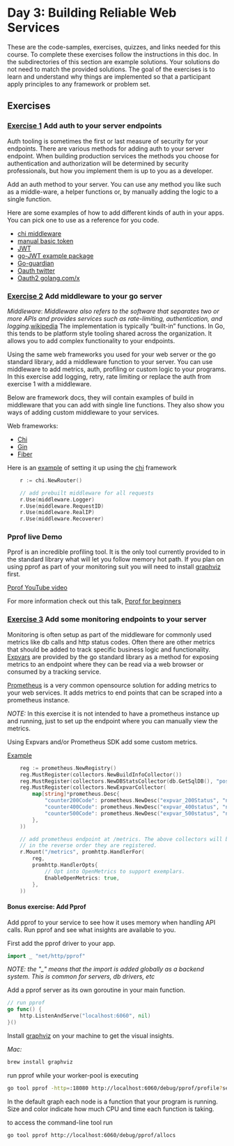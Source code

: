 # Day 3: Building Reliable Web Services

These are the code-samples, exercises, quizzes, and links needed for this course. To complete these exercises follow the instructions in this doc. In the subdirectories of this section are example solutions. Your solutions do not need to match the provided solutions. The goal of the exercises is to learn and understand why things are implemented so that a participant apply principles to any framework or problem set.

## Exercises

### [Exercise 1](/reliable-webservice-go/ex-1-auth/auth.go) Add auth to your server endpoints

Auth tooling is sometimes the first or last measure of security for your endpoints. There are various methods for adding auth to your server endpoint. When building production services the methods you choose for authentication and authorization will be determined by security professionals, but how you implement them is up to you as a developer.

Add an auth method to your server. You can use any method you like such as a middle-ware, a helper functions or, by manually adding the logic to a single function.

Here are some examples of how to add different kinds of auth in your apps. You can pick one to use as a reference for you code.

* [chi middleware](https://github.com/go-chi/chi/blob/master/middleware/basic_auth.go)
* [manual basic token](https://github.com/Soypete/golang-cli-game/blob/main/server/helpers.go#L36)
* [JWT](https://pkg.go.dev/github.com/golang-jwt/jwt/v5#example-Parse-Hmac)
* [go-JWT example package]()
* [Go-guardian](https://github.com/shaj13/go-guardian/tree/master/_examples)
* [Oauth twitter](https://github.com/forgeutah/tweet_automated_bot/blob/main/client/setup.go)
* [Oauth2 golang.com/x](https://github.com/Soypete/Meetup-chat-server/blob/main/twitch/auth.go)

### [Exercise 2](/reliable-webservice-go/ex-2-middleware/middleware.go) Add middleware to your go server

_Middleware_: _Middleware also refers to the software that separates two or more APIs and provides services such as rate-limiting, authentication, and logging._[wikipedia](https://en.wikipedia.org/wiki/Middleware) The implementation is typically “built-in” functions. In Go, this tends to be platform style tooling shared across the organization. It allows you to add complex functionality to your endpoints.

Using the same web frameworks you used for your web server or the go standard library, add a middleware function to your server. You can use middleware to add metrics, auth, profiling or custom logic to your programs. In this exercise add logging, retry, rate limiting or replace the auth from exercise 1 with a middleware.

Below are framework docs, they will contain examples of build in middleware that you can add with single line functions. They also show you ways of adding custom middleware to your services.

Web frameworks:

* [Chi](https://github.com/go-chi/chi)
* [Gin](https://github.com/gin-gonic/gin) <!-- uses it own context that predates context.Context-->
* [Fiber](https://github.com/gofiber/fiber) <!-- uses fasthhtp -->

Here is an [example](https://github.com/Soypete/golang-cli-game/blob/main/server/setup.go) of setting it up using the [chi](https://pkg.go.dev/github.com/go-chi/chi) framework

```go
	r := chi.NewRouter()

	// add prebuilt middleware for all requests
	r.Use(middleware.Logger)
	r.Use(middleware.RequestID)
	r.Use(middleware.RealIP)
	r.Use(middleware.Recoverer)
```

### Pprof live Demo

Pprof is an incredible profiling tool. It is the only tool currently provided to in the standard library what will let you follow memory hot path.
If you plan on using pprof as part of your monitoring suit you will need to install [graphviz](https://graphviz.org/download/) first.

[Pprof YouTube video](https://youtu.be/KzivSSjnBls)

For more information check out this talk, [Pprof for beginners](https://www.youtube.com/watch?v=HjzJ5r2D8ZM)

### [Exercise 3](/reliable-webservice-go/ex-3-monitoring/monitoring.go) Add some monitoring endpoints to your server

Monitoring is often setup as part of the middleware for commonly used metrics like db calls and http status codes. Often there are other metrics that should be added to track specific business logic and functionality. [Expvars](https://pkg.go.dev/expvar) are provided by the go standard library as a method for exposing metrics to an endpoint where they can be read via a web browser or consumed by a tracking service.

[Prometheus](https://prometheus.io/docs/guides/go-application/) is a very common opensource solution for adding metrics to your web services. It adds metrics to end points that can be scraped into a prometheus instance.

_NOTE:_ In this exercise it is not intended to have a prometheus instance up and running, just to set up the endpoint where you can manually view the metrics.

Using Expvars and/or Prometheus SDK add some custom metrics.

[Example](https://github.com/Soypete/golang-cli-game/blob/main/server/setup.go#L53)

```go
    reg := prometheus.NewRegistry()
	reg.MustRegister(collectors.NewBuildInfoCollector())
	reg.MustRegister(collectors.NewDBStatsCollector(db.GetSqlDB(), "postgres"))
	reg.MustRegister(collectors.NewExpvarCollector(
		map[string]*prometheus.Desc{
			"counter200Code": prometheus.NewDesc("expvar_200Status", "number of status 200 api calls", nil, nil),
			"counter400Code": prometheus.NewDesc("expvar_400status", "number of status 400 api calls", nil, nil),
			"counter500Code": prometheus.NewDesc("expvar_500status", "number of status 500 api calls", nil, nil),
		},
	))

	// add prometheus endpoint at /metrics. The above collectors will be shown
	// in the reverse order they are registered.
	r.Mount("/metrics", promhttp.HandlerFor(
		reg,
		promhttp.HandlerOpts{
			// Opt into OpenMetrics to support exemplars.
			EnableOpenMetrics: true,
		},
	))
```

#### Bonus exercise: Add Pprof

Add pprof to your service to see how it uses memory when handling API calls. Run pprof and see what insights are available to you.

First add the pprof driver to your app.

```go
import _ "net/http/pprof"
```

_*NOTE*: the "\_" means that the import is added globally as a backend system. This is common for servers, db drivers, etc_

Add a pprof server as its own goroutine in your main function.

```go
// run pprof
go func() {
	http.ListenAndServe("localhost:6060", nil)
}()
```

Install [graphviz](https://graphviz.org/download/) on your machine to get the visual insights.

_Mac:_

```bash
brew install graphviz
```

run pprof while your worker-pool is executing

```bash
go tool pprof -http=:18080 http://localhost:6060/debug/pprof/profile?seconds=30
```

In the default graph each node is a function that your program is running. Size and color indicate how much CPU and time each function is taking.

to access the command-line tool run

```bash
go tool pprof http://localhost:6060/debug/pprof/allocs
```

